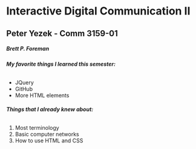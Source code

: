 # Interactive Digital Communication II </h1>

## Peter Yezek - Comm 3159-01 </h2>

##### Brett P. Foreman </h5>

###### __My favorite things I learned this semester:__ </h6>
* JQuery
* GitHub
* More HTML elements
###### __Things that I already knew about:__ </h6>
1. Most terminology
2. Basic computer networks
3. How to use HTML and CSS


